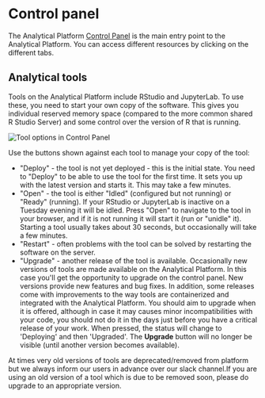 # Control panel

The Analytical Platform [Control Panel](https://controlpanel.services.analytical-platform.service.justice.gov.uk/) is the main entry point to the Analytical Platform. You can access different resources by clicking on the different tabs.

## Analytical tools

Tools on the Analytical Platform include RStudio and JupyterLab. To use these, you need to start your own copy of the software. This gives you individual reserved memory space (compared to the more common shared R Studio Server) and some control over the version of R that is running.


 ![Tool options in Control Panel](images/tools/tools_options.png)

Use the buttons shown against each tool to manage your copy of the tool:

* "Deploy" - the tool is not yet deployed - this is the initial state. You need to "Deploy" to be able to use the tool for the first time. It sets you up with the latest version and starts it. This may take a few minutes.
* "Open" - the tool is either "Idled" (configured but not running) or "Ready" (running). If your RStudio or JupyterLab is inactive on a Tuesday evening it will be idled. Press "Open" to navigate to the tool in your browser, and if it is not running it will start it (run or "unidle" it). Starting a tool usually takes about 30 seconds, but occasionally will take a few minutes.
* "Restart" - often problems with the tool can be solved by restarting the software on the server.
* "Upgrade" - another release of the tool is available. Occasionally new versions of tools are made available on the Analytical Platform. In this case you'll get the opportunity to upgrade on the control panel. New versions provide new features and bug fixes. In addition, some releases come with improvements to the way tools are containerized and integrated with the Analytical Platform. You should aim to upgrade when it is offered, although in case it may causes minor incompatibilities with your  code, you should not do it in the days just before you have a critical release of your work. When pressed, the status will change to 'Deploying' and then 'Upgraded'. The __Upgrade__ button will no longer be visible (until another version becomes available).

At times very old versions of tools are deprecated/removed from platform but we always inform our users in advance over our slack channel.If you are using an old version of a tool which is due to be removed soon, please do upgrade to an appropriate version.
